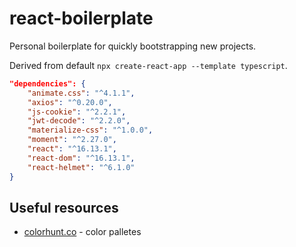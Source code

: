# react-boilerplate

Personal boilerplate for quickly bootstrapping new projects.

Derived from default `npx create-react-app --template typescript`.

```json
"dependencies": {
    "animate.css": "^4.1.1",
    "axios": "^0.20.0",
    "js-cookie": "^2.2.1",
    "jwt-decode": "^2.2.0",
    "materialize-css": "^1.0.0",
    "moment": "^2.27.0",
    "react": "^16.13.1",
    "react-dom": "^16.13.1",
    "react-helmet": "^6.1.0"
}
```

## Useful resources

* [colorhunt.co](https://colorhunt.co/palettes/popular) - color palletes

